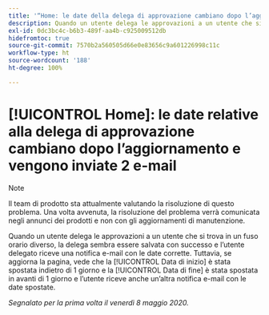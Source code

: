 ```yaml
---
title: '“Home: le date della delega di approvazione cambiano dopo l’aggiornamento e invio di 2 e-maille date relative alla delega di approvazione cambiano dopo l’aggiornamento e vengono inviate 2 e-mail”'
description: Quando un utente delega le approvazioni a un utente che si trova in un fuso orario diverso, la delega sembra essere salvata con successo e l’utente delegato riceve una notifica e-mail con le date corrette. Tuttavia, se aggiorna la pagina, vede che la Data di inizio è stata spostata indietro di 1 giorno e la Data di fine è stata spostata in avanti di 1 giorno e l’utente riceve anche un’altra notifica e-mail con le date spostate.
exl-id: 0dc3bc4c-b6b3-489f-aa4b-c925009512db
hidefromtoc: true
source-git-commit: 7570b2a560505d66e0e83656c9a601226998c11c
workflow-type: ht
source-wordcount: '188'
ht-degree: 100%

---
```


# [!UICONTROL Home]: le date relative alla delega di approvazione cambiano dopo l’aggiornamento e vengono inviate 2 e-mail

>[!NOTE]
>
>Il team di prodotto sta attualmente valutando la risoluzione di questo problema. Una volta avvenuta, la risoluzione del problema verrà comunicata negli annunci dei prodotti e non con gli aggiornamenti di manutenzione.

Quando un utente delega le approvazioni a un utente che si trova in un fuso orario diverso, la delega sembra essere salvata con successo e l’utente delegato riceve una notifica e-mail con le date corrette. Tuttavia, se aggiorna la pagina, vede che la [!UICONTROL Data di inizio] è stata spostata indietro di 1 giorno e la [!UICONTROL Data di fine] è stata spostata in avanti di 1 giorno e l’utente riceve anche un’altra notifica e-mail con le date spostate.


_Segnalato per la prima volta il venerdì 8 maggio 2020._
